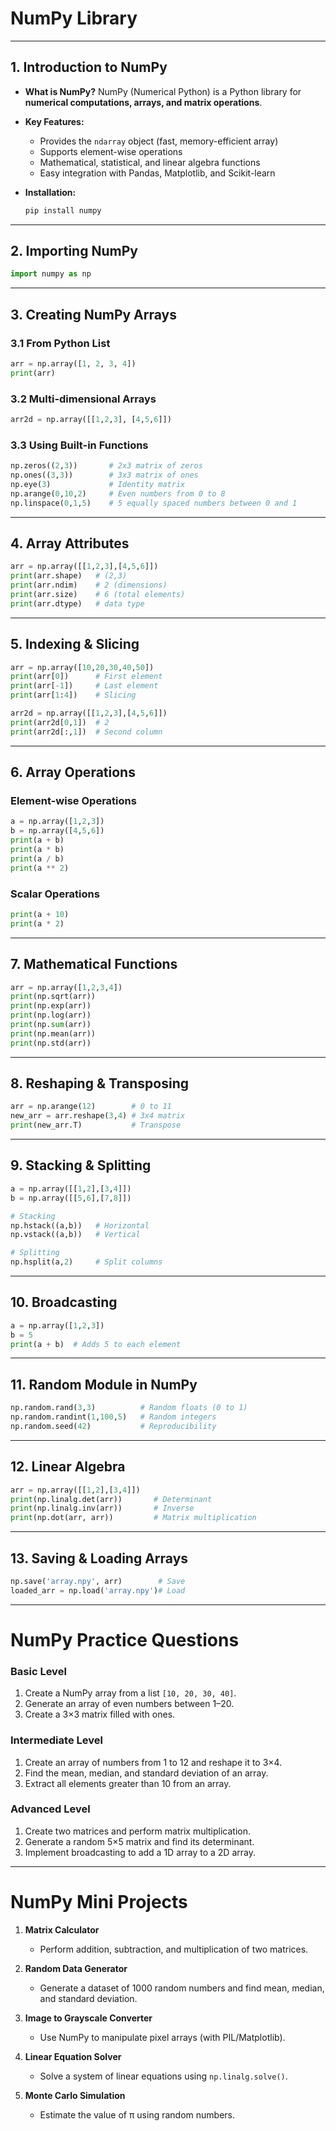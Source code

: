 

# NumPy Library 

---

## **1. Introduction to NumPy**

* **What is NumPy?**
  NumPy (Numerical Python) is a Python library for **numerical computations, arrays, and matrix operations**.

* **Key Features:**

  * Provides the `ndarray` object (fast, memory-efficient array)
  * Supports element-wise operations
  * Mathematical, statistical, and linear algebra functions
  * Easy integration with Pandas, Matplotlib, and Scikit-learn

* **Installation:**

  ```bash
  pip install numpy
  ```

---

## **2. Importing NumPy**

```python
import numpy as np
```

---

## **3. Creating NumPy Arrays**

### 3.1 From Python List

```python
arr = np.array([1, 2, 3, 4])
print(arr)
```

### 3.2 Multi-dimensional Arrays

```python
arr2d = np.array([[1,2,3], [4,5,6]])
```

### 3.3 Using Built-in Functions

```python
np.zeros((2,3))       # 2x3 matrix of zeros
np.ones((3,3))        # 3x3 matrix of ones
np.eye(3)             # Identity matrix
np.arange(0,10,2)     # Even numbers from 0 to 8
np.linspace(0,1,5)    # 5 equally spaced numbers between 0 and 1
```

---

## **4. Array Attributes**

```python
arr = np.array([[1,2,3],[4,5,6]])
print(arr.shape)   # (2,3)
print(arr.ndim)    # 2 (dimensions)
print(arr.size)    # 6 (total elements)
print(arr.dtype)   # data type
```

---

## **5. Indexing & Slicing**

```python
arr = np.array([10,20,30,40,50])
print(arr[0])      # First element
print(arr[-1])     # Last element
print(arr[1:4])    # Slicing

arr2d = np.array([[1,2,3],[4,5,6]])
print(arr2d[0,1])  # 2
print(arr2d[:,1])  # Second column
```

---

## **6. Array Operations**

### Element-wise Operations

```python
a = np.array([1,2,3])
b = np.array([4,5,6])
print(a + b)
print(a * b)
print(a / b)
print(a ** 2)
```

### Scalar Operations

```python
print(a + 10)
print(a * 2)
```

---

## **7. Mathematical Functions**

```python
arr = np.array([1,2,3,4])
print(np.sqrt(arr))
print(np.exp(arr))
print(np.log(arr))
print(np.sum(arr))
print(np.mean(arr))
print(np.std(arr))
```

---

## **8. Reshaping & Transposing**

```python
arr = np.arange(12)        # 0 to 11
new_arr = arr.reshape(3,4) # 3x4 matrix
print(new_arr.T)           # Transpose
```

---

## **9. Stacking & Splitting**

```python
a = np.array([[1,2],[3,4]])
b = np.array([[5,6],[7,8]])

# Stacking
np.hstack((a,b))   # Horizontal
np.vstack((a,b))   # Vertical

# Splitting
np.hsplit(a,2)     # Split columns
```

---

## **10. Broadcasting**

```python
a = np.array([1,2,3])
b = 5
print(a + b)  # Adds 5 to each element
```

---

## **11. Random Module in NumPy**

```python
np.random.rand(3,3)          # Random floats (0 to 1)
np.random.randint(1,100,5)   # Random integers
np.random.seed(42)           # Reproducibility
```

---

## **12. Linear Algebra**

```python
arr = np.array([[1,2],[3,4]])
print(np.linalg.det(arr))       # Determinant
print(np.linalg.inv(arr))       # Inverse
print(np.dot(arr, arr))         # Matrix multiplication
```

---

## **13. Saving & Loading Arrays**

```python
np.save('array.npy', arr)        # Save
loaded_arr = np.load('array.npy')# Load
```

---

# **NumPy Practice Questions**

### Basic Level

1. Create a NumPy array from a list `[10, 20, 30, 40]`.
2. Generate an array of even numbers between 1–20.
3. Create a 3×3 matrix filled with ones.

### Intermediate Level

1. Create an array of numbers from 1 to 12 and reshape it to 3×4.
2. Find the mean, median, and standard deviation of an array.
3. Extract all elements greater than 10 from an array.

### Advanced Level

1. Create two matrices and perform matrix multiplication.
2. Generate a random 5×5 matrix and find its determinant.
3. Implement broadcasting to add a 1D array to a 2D array.

---

# **NumPy Mini Projects**

1. **Matrix Calculator**

   * Perform addition, subtraction, and multiplication of two matrices.

2. **Random Data Generator**

   * Generate a dataset of 1000 random numbers and find mean, median, and standard deviation.

3. **Image to Grayscale Converter**

   * Use NumPy to manipulate pixel arrays (with PIL/Matplotlib).

4. **Linear Equation Solver**

   * Solve a system of linear equations using `np.linalg.solve()`.

5. **Monte Carlo Simulation**

   * Estimate the value of π using random numbers.

